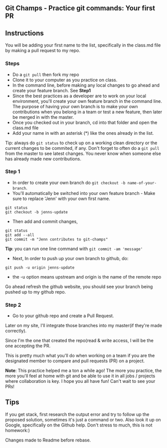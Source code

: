 ## Git Champs - Practice git commands: Your first PR

## Instructions
You will be adding your first name to the list, specifically in the class.md file by making a pull request to my repo.

### Steps
- Do a `git pull` then fork my repo
- Clone it to your computer as you practice on class.
- In the command line, before making any local changes to go ahead and create your feature branch. See **Step1**
- Since the best practices as a developer are to work on your local environment, you'll create your own feature branch in the command line. The purpose of having your own branch is to make your own contributions when you belong in a team or test a new feature, then later be merged in with the master.
- Once you checked out in your branch, cd into that folder and open the class.md file
- Add your name in with an asterisk (*) like the ones already in the list.

Tip: always do `git status` to check up on a working clean directory or the current changes to be commited, if any. Don't forget to often do a `git pull` from the master to see latest changes. You never know when someone else has already made new contributions.

### Step 1
- In order to create your own branch do `git checkout -b name-of-your-branch`. 
- You'll automatically be switched into your own feature branch - Make sure to replace 'Jenn' with your own first name.
```
git status
git checkout -b jenns-update
```
- Then add and commit changes,
```
git status
git add --all
git commit -m "Jenn contributes to git-champs"
```
**Tip**: you can run one line command with `git commit -am 'message'`

- Next, In order to push up your own branch to github, do:

```
git push -u origin jenns-update
```
- the -u option means upstream and origin is the name of the remote repo

Go ahead refresh the github website, you should see your branch being pushed up to my github repo.

### Step 2
- Go to your github repo and create a Pull Request.

Later on my site, I'll integrate those branches into my master(if they're made correctly). 

Since I'm the one that created the repo(read & write access, I will be the one accepting the PR. 

This is pretty much what you'll do when working on a team if you are the designated member to compare and pull requests (PR) on a project.

**Note**: This practice helped me a ton a while ago! The more you practice, the more you'll feel at home with git and be able to use it in all jobs / projects where collaboration is key. I hope you all have fun! Can't wait to see your PRs!

## Tips
If you get stack, first research the output error and try to follow up the proposed solution, sometimes it's just a command or two. Also look it up on Google, specifically on the Github help. Don't stress to much, this is not homework:)

Changes made to Readme before rebase.





